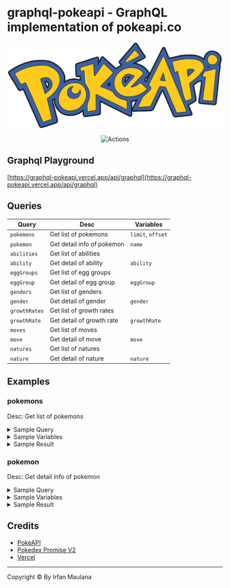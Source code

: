 # graphql-pokeapi - GraphQL implementation of pokeapi.co

<p align="center">
	<img height="200" src="https://raw.githubusercontent.com/PokeAPI/media/master/logo/pokeapi.svg?sanitize=true" alt="PokeAPI">
</p>
<p align="center">
	<img src="https://github.com/mazipan/graphql-pokeapi/workflows/Main%20workflow/badge.svg" alt="Actions">
</p>

## Graphql Playground

[https://graphql-pokeapi.vercel.app/api/graphql](https://graphql-pokeapi.vercel.app/api/graphql)

## Queries

| Query         | Desc                       | Variables         |
| ------------- | -------------------------- | ----------------- |
| `pokemons`    | Get list of pokemons       | `limit`, `offset` |
| `pokemon`     | Get detail info of pokemon | `name`            |
| `abilities`   | Get list of abilities      |                   |
| `ability`     | Get detail of ability      | `ability`         |
| `eggGroups`   | Get list of egg groups     |                   |
| `eggGroup`    | Get detail of egg group    | `eggGroup`        |
| `genders`     | Get list of genders        |                   |
| `gender`      | Get detail of gender       | `gender`          |
| `growthRates` | Get list of growth rates   |                   |
| `growthRate`  | Get detail of growth rate  | `growthRate`      |
| `moves`       | Get list of moves          |                   |
| `move`        | Get detail of move         | `move`            |
| `natures`     | Get list of natures        |                   |
| `nature`      | Get detail of nature       | `nature`          |

## Examples

### pokemons

Desc: Get list of pokemons

<details>
  <summary>Sample Query</summary>
  <p><pre>query pokemons($limit: Int, $offset: Int) {
  pokemons(limit: $limit, offset: $offset) {
    count
    next
    previous
    status
    message
    results {
      url
      name
      image
    }
  }
}</pre></p>
</details>

<details>
  <summary>Sample Variables</summary>
  <p><pre>{
  "limit": 2,
  "offset": 1
}</pre></p>
</details>

<details>
  <summary>Sample Result</summary>
  <p><pre>{
  "data": {
    "pokemons": {
      "count": 964,
      "next": "https://pokeapi.co/api/v2/pokemon/?offset=3&limit=3",
      "previous": null,
      "results": [
        {
          "url": "https://pokeapi.co/api/v2/pokemon/1/",
          "name": "bulbasaur",
          "image": "https://raw.githubusercontent.com/PokeAPI/sprites/master/sprites/pokemon/1.png"
        },
        {
          "url": "https://pokeapi.co/api/v2/pokemon/2/",
          "name": "ivysaur",
          "image": "https://raw.githubusercontent.com/PokeAPI/sprites/master/sprites/pokemon/2.png"
        },
        {
          "url": "https://pokeapi.co/api/v2/pokemon/3/",
          "name": "venusaur",
          "image": "https://raw.githubusercontent.com/PokeAPI/sprites/master/sprites/pokemon/3.png"
        }
      ],
      "status": true,
      "message": ""
    }
  }
}</pre></p>
</details>

### pokemon

Desc: Get detail info of pokemon

<details>
  <summary>Sample Query</summary>
  <p><pre>query pokemon($name: String!) {
  pokemon(name: $name) {
    id
    name
    abilities {
      ability {
        name
      }
    }
    moves {
      move {
        name
      }
    }
    types {
      type {
        name
      }
    }
    message
    status
  }
}</pre></p>
</details>

<details>
  <summary>Sample Variables</summary>
  <p><pre>{
  "name": "ditto"
}</pre></p>
</details>

<details>
  <summary>Sample Result</summary>
  <p><pre>{
  "data": {
    "pokemon": {
      "id": 132,
      "name": "ditto",
      "abilities": [
        {
          "ability": {
            "name": "imposter"
          }
        },
        {
          "ability": {
            "name": "limber"
          }
        }
      ],
      "moves": [
        {
          "move": {
            "name": "transform"
          }
        }
      ],
      "types": [
        {
          "type": {
            "name": "normal"
          }
        }
      ],
      "message": "",
      "status": true
    }
  }
}</pre></p>
</details>

## Credits

- [PokeAPI](https://github.com/PokeAPI/pokeapi)
- [Pokedex Promise V2](https://github.com/PokeAPI/pokedex-promise-v2#pokemon)
- [Vercel](https://vercel.com/)

---

Copyright © By Irfan Maulana
